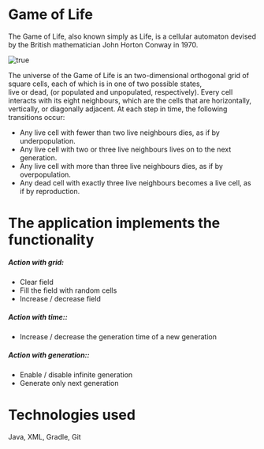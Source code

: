 # Game of Life
The Game of Life, also known simply as Life, is a cellular automaton devised by the British mathematician John Horton Conway in 1970.<br>

![true](https://user-images.githubusercontent.com/60775248/97164438-2e56bd80-1793-11eb-8565-48b5fc10a512.gif)

The universe of the Game of Life is an two-dimensional orthogonal grid of square cells, each of which is in one of two possible states,<br> 
live or dead, (or populated and unpopulated, respectively). Every cell interacts with its eight neighbours, which are the cells that are horizontally,<br> 
vertically, or diagonally adjacent. At each step in time, the following transitions occur:<br>

- Any live cell with fewer than two live neighbours dies, as if by underpopulation.<br>
- Any live cell with two or three live neighbours lives on to the next generation.<br>
- Any live cell with more than three live neighbours dies, as if by overpopulation.<br>
- Any dead cell with exactly three live neighbours becomes a live cell, as if by reproduction.<br>

# The application implements the functionality<br>
##### Action with grid:<br>
  - Сlear field
  - Fill the field with random cells
  - Increase / decrease field
##### Action with time::<br>
  - Increase / decrease the generation time of a new generation
##### Action with generation::<br>
  - Enable / disable infinite generation
  - Generate only next generation

# Technologies used<br>
  Java, XML, Gradle, Git
